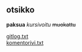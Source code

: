 ## otsikko

**paksua**
*kursivoitu*
~~muokattu~~

[gitlog.txt](https://github.com/samusyrjanen/ot-harjoitustyo/blob/master/laskarit/viikko1/gitlog.txt)  
[komentorivi.txt](https://github.com/samusyrjanen/ot-harjoitustyo/blob/master/laskarit/viikko1/komentorivi.txt)
